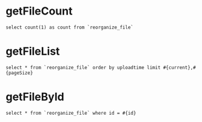 getFileCount
===
    select count(1) as count from `reorganize_file`

getFileList
===
    select * from `reorganize_file` order by uploadtime limit #{current},#{pageSize}

getFileById
===
    select * from `reorganize_file` where id = #{id}